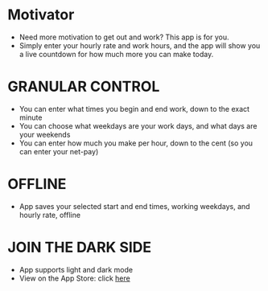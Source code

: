 # Motivator
- Need more motivation to get out and work? This app is for you.
- Simply enter your hourly rate and work hours, and the app will show you a live countdown for how much more you can make today.
# GRANULAR CONTROL
- You can enter what times you begin and end work, down to the exact minute
- You can choose what weekdays are your work days, and what days are your weekends
- You can enter how much you make per hour, down to the cent (so you can enter your net-pay)
# OFFLINE
- App saves your selected start and end times, working weekdays, and hourly rate, offline
# JOIN THE DARK SIDE
- App supports light and dark mode
- View on the App Store: click [here](https://apps.apple.com/us/developer/daniel-springer/id1402417666)